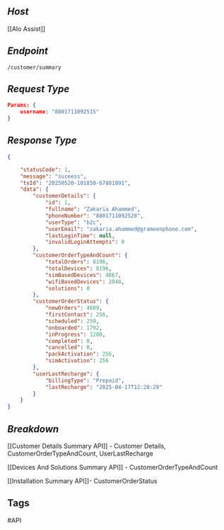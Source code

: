 ## *Host*

[[Alo Assist]]

## *Endpoint*

`/customer/summary`

## *Request Type*

```Json
Params: {
	username: "8801711092515"
}
```

## *Response Type*

```Json
{

	"statusCode": 1,	
	"message": "suceess",
	"txId": "20250520-101850-67881091",
	"data": {
		"customerDetails": {
			"id": 1,
			"fullname": "Zakaria Ahammed",
			"phoneNumber": "8801711092528",
			"userType": "b2c",
			"userEmail": "zakaria.ahammed@grameenphone.com",
			"lastLoginTime": null,
			"invalidLoginAttempts": 0
		},
		"customerOrderTypeAndCount": {
			"totalOrders": 8196,
			"totalDevices": 8196,
			"simBasedDevices": 4867,
			"wifiBasedDevices": 2048,
			"solutions": 0
		},
		"customerOrderStatus": {
			"newOrders": 4609,
			"firstContact": 256,
			"scheduled": 259,
			"onboarded": 1792,
			"inProgress": 1280,
			"completed": 0,
			"cancelled": 0,
			"packActivation": 256,
			"simActivation": 256
		},
		"userLastRecharge": {
			"billingType": "Prepaid",
			"lastRecharge": "2025-04-17T12:28:28"
		}
	}
}
```

## *Breakdown*

[[Customer Details Summary API]] - Customer Details, CustomerOrderTypeAndCount, UserLastRecharge

[[Devices And Solutions Summary API]] - CustomerOrderTypeAndCount

[[Installation Summary API]]- CustomerOrderStatus

## Tags

#API 